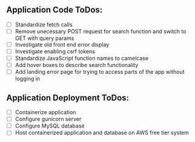 ## Application Code ToDos:
- [ ] Standardize fetch calls
- [ ] Remove unecessary POST request for search function and switch to GET with query params
- [ ] Investigate old front end error display
- [ ] Investigate enabling csrf tokens
- [ ] Standardize JavaScript function names to camelcase
- [ ] Add hover boxes to describe search functionality
- [ ] Add landing error page for trying to access parts of the app without logging in

## Application Deployment ToDos:
- [ ] Containerize application
- [ ] Configure gunicorn server
- [ ] Configure MySQL database
- [ ] Host containerized application and database on AWS free tier system

